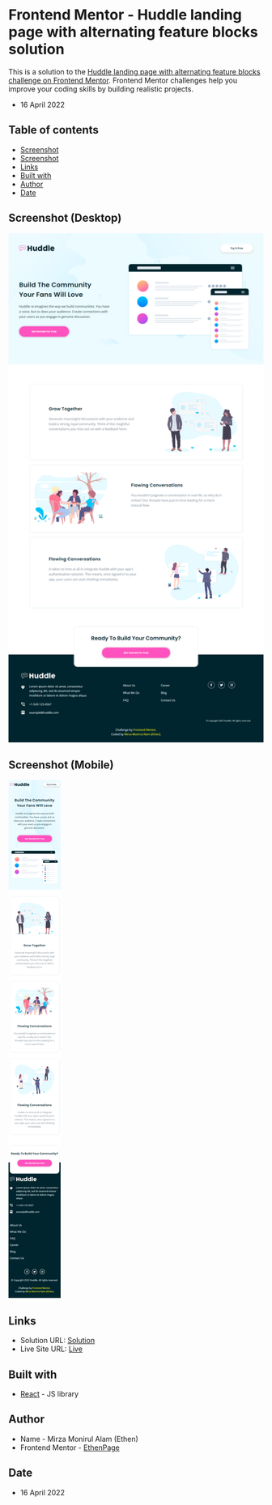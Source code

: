# Frontend Mentor - Huddle landing page with alternating feature blocks solution

This is a solution to the [Huddle landing page with alternating feature blocks challenge on Frontend Mentor](https://www.frontendmentor.io/challenges/huddle-landing-page-with-alternating-feature-blocks-5ca5f5981e82137ec91a5100). Frontend Mentor challenges help you improve your coding skills by building realistic projects.

- 16 April 2022

## Table of contents

- [Screenshot](#screenshot-desktop)
- [Screenshot](#screenshot-mobile)
- [Links](#links)
- [Built with](#built-with)
- [Author](#author)
- [Date](#date)

## Screenshot (Desktop)

![](./desktop.png)

## Screenshot (Mobile)

![](./mobile.png)

## Links

- Solution URL: [Solution](https://www.frontendmentor.io/solutions/huddle-landing-page-with-react-rksPgj545)
- Live Site URL: [Live](https://ethenpage.github.io/huddle-landing-page/)

## Built with

- [React](https://reactjs.org/) - JS library

## Author

- Name - Mirza Monirul Alam (Ethen)
- Frontend Mentor - [EthenPage](https://www.frontendmentor.io/profile/ethenpage)

## Date

- 16 April 2022
